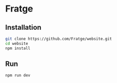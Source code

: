 # Fratge

## Installation

```sh
git clone https://github.com/Fratge/website.git
cd website
npm install
```

## Run

```sh
npm run dev
```
